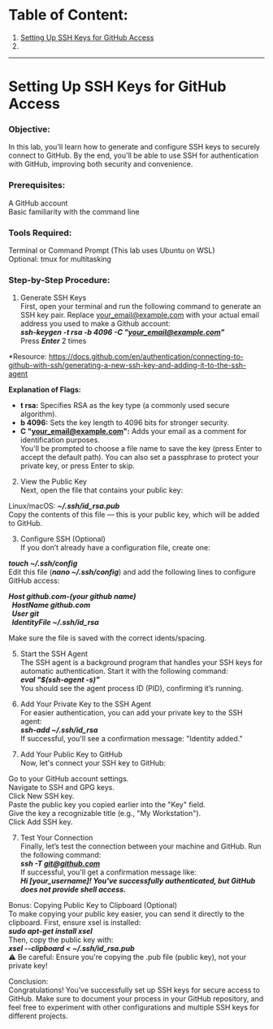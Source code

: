 # Table of Content:

1.  [Setting Up SSH Keys for GitHub Access](#security-research-projects)
2.  

------------------------------------------------------

# Setting Up SSH Keys for GitHub Access<a name="security-research-projects"></a>  

### Objective:  
In this lab, you'll learn how to generate and configure SSH keys to securely connect to GitHub. By the end, you'll be able to use SSH for authentication with GitHub, improving both security and convenience.  

### Prerequisites:    
A GitHub account    
Basic familiarity with the command line    

### Tools Required:      
Terminal or Command Prompt (This lab uses Ubuntu on WSL)    
Optional: tmux for multitasking    

### Step-by-Step Procedure:  
1. Generate SSH Keys  
First, open your terminal and run the following command to generate an SSH key pair. Replace your_email@example.com with your actual email address you used to make a Github account:     
_**ssh-keygen -t rsa -b 4096 -C "your_email@example.com"**_    
Press _**Enter**_ 2 times
  
*Resource: https://docs.github.com/en/authentication/connecting-to-github-with-ssh/generating-a-new-ssh-key-and-adding-it-to-the-ssh-agent 

**Explanation of Flags:**  

- **t rsa:** Specifies RSA as the key type (a commonly used secure algorithm).  
- **b 4096:** Sets the key length to 4096 bits for stronger security.  
- **C "your_email@example.com":** Adds your email as a comment for identification purposes.  
You'll be prompted to choose a file name to save the key (press Enter to accept the default path). You can also set a passphrase to protect your private key, or press Enter to skip.  

2. View the Public Key  
Next, open the file that contains your public key:  

Linux/macOS: _**~/.ssh/id_rsa.pub**_  
Copy the contents of this file — this is your public key, which will be added to GitHub.  

3. Configure SSH (Optional)  
If you don’t already have a configuration file, create one:

_**touch ~/.ssh/config**_  
Edit this file (_**nano ~/.ssh/config**_) and add the following lines to configure GitHub access:  

_**Host github.com-(your github name)    
&nbsp; HostName github.com  
&nbsp; User git  
&nbsp; IdentityFile ~/.ssh/id_rsa**_      
    
Make sure the file is saved with the correct idents/spacing.      

5. Start the SSH Agent    
The SSH agent is a background program that handles your SSH keys for automatic authentication. Start it with the following command:    
_**eval "$(ssh-agent -s)"**_    
You should see the agent process ID (PID), confirming it’s running.    

5. Add Your Private Key to the SSH Agent    
For easier authentication, you can add your private key to the SSH agent:    
_**ssh-add ~/.ssh/id_rsa**_    
If successful, you'll see a confirmation message: "Identity added."    

6. Add Your Public Key to GitHub    
Now, let's connect your SSH key to GitHub:    

Go to your GitHub account settings.    
Navigate to SSH and GPG keys.    
Click New SSH key.    
Paste the public key you copied earlier into the "Key" field.    
Give the key a recognizable title (e.g., "My Workstation").    
Click Add SSH key.    

7. Test Your Connection        
Finally, let’s test the connection between your machine and GitHub. Run the following command:    
_**ssh -T git@github.com**_    
If successful, you'll get a confirmation message like:    
_**Hi [your_username]! You've successfully authenticated, but GitHub does not provide shell access.**_    

Bonus: Copying Public Key to Clipboard (Optional)    
To make copying your public key easier, you can send it directly to the clipboard. First, ensure xsel is installed:    
_**sudo apt-get install xsel**_    
Then, copy the public key with:    
_**xsel --clipboard < ~/.ssh/id_rsa.pub**_    
⚠️ Be careful: Ensure you're copying the .pub file (public key), not your private key!    

Conclusion:    
Congratulations! You’ve successfully set up SSH keys for secure access to GitHub. Make sure to document your process in your GitHub repository, and feel free to experiment with other configurations and multiple SSH keys for different projects.    

